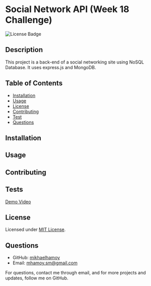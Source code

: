 # Social Network API (Week 18 Challenge)

![License Badge](https://img.shields.io/badge/license-MIT-green)  
    
## Description
  
This project is a back-end of a social networking site using NoSQL Database. It uses express.js and MongoDB.

## Table of Contents
  
* [Installation](#installation)
* [Usage](#usage)
* [License](#license)
* [Contributing](#contributing)
* [Test](#tests)
* [Questions](#questions)
  
## Installation 
  
## Usage 

## Contributing 
 
## Tests 

[Demo Video](https://www.youtube.com/watch?v=JtUxlRubkSY)
     
## License

Licensed under [MIT License](./LICENSE).
    
## Questions
   
* GitHub: [mikhaelhamoy](https://github.com/mikhaelhamoy)
* Email: [mhamoy.sm@gmail.com](mailto:mhamoy.sm@gmail.com)

For questions, contact me through email, and for more projects and updates, follow me on GitHub.